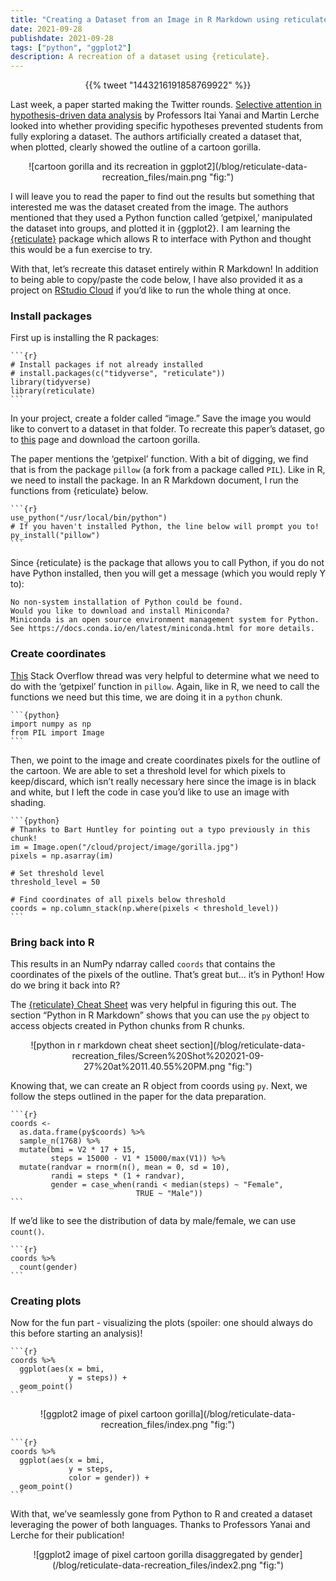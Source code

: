 ```yaml
---
title: "Creating a Dataset from an Image in R Markdown using reticulate"
date: 2021-09-28
publishdate: 2021-09-28
tags: ["python", "ggplot2"]
description: A recreation of a dataset using {reticulate}.
---
```


<center>
{{% tweet "1443216191858769922" %}}
</center>

Last week, a paper started making the Twitter rounds. [Selective attention in hypothesis-driven data analysis](https://www.biorxiv.org/content/10.1101/2020.07.30.228916v1.full.pdf) by Professors Itai Yanai and Martin Lerche looked into whether providing specific hypotheses prevented students from fully exploring a dataset. The authors artificially created a dataset that, when plotted, clearly showed the outline of a cartoon gorilla.

<center>
![cartoon gorilla and its recreation in ggplot2](/blog/reticulate-data-recreation_files/main.png "fig:")
</center>

I will leave you to read the paper to find out the results but something that interested me was the dataset created from the image. The authors mentioned that they used a Python function called ‘getpixel,’ manipulated the dataset into groups, and plotted it in {ggplot2}. I am learning the [{reticulate}](https://rstudio.github.io/reticulate/) package which allows R to interface with Python and thought this would be a fun exercise to try.

With that, let’s recreate this dataset entirely within R Markdown! In addition to being able to copy/paste the code below, I have also provided it as a project on [RStudio Cloud](https://rstudio.cloud/project/2949291) if you’d like to run the whole thing at once.

### Install packages

First up is installing the R packages:

    ```{r}
    # Install packages if not already installed
    # install.packages(c("tidyverse", "reticulate"))
    library(tidyverse)
    library(reticulate)
    ```

In your project, create a folder called “image.” Save the image you would like to convert to a dataset in that folder. To recreate this paper’s dataset, go to [this](https://classroomclipart.com/clipart-view/Clipart/Black_and_White_Clipart/Animals/gorilla-waving-cartoon-black-white-outline-clipart-914_jpg.htm) page and download the cartoon gorilla.

The paper mentions the ‘getpixel’ function. With a bit of digging, we find that is from the package `pillow` (a fork from a package called `PIL`). Like in R, we need to install the package. In an R Markdown document, I run the functions from {reticulate} below.

    ```{r}
    use_python("/usr/local/bin/python")
    # If you haven't installed Python, the line below will prompt you to!
    py_install("pillow")
    ```

Since {reticulate} is the package that allows you to call Python, if you do not have Python installed, then you will get a message (which you would reply Y to):

    No non-system installation of Python could be found.
    Would you like to download and install Miniconda?
    Miniconda is an open source environment management system for Python.
    See https://docs.conda.io/en/latest/miniconda.html for more details.

### Create coordinates

[This](https://stackoverflow.com/questions/58398300/find-all-coordinates-of-black-grey-pixels-in-image-using-python) Stack Overflow thread was very helpful to determine what we need to do with the ‘getpixel’ function in `pillow`. Again, like in R, we need to call the functions we need but this time, we are doing it in a `python` chunk.

    ```{python}
    import numpy as np
    from PIL import Image
    ```

Then, we point to the image and create coordinates pixels for the outline of the cartoon. We are able to set a threshold level for which pixels to keep/discard, which isn’t really necessary here since the image is in black and white, but I left the code in case you’d like to use an image with shading.

    ```{python}
    # Thanks to Bart Huntley for pointing out a typo previously in this chunk!
    im = Image.open("/cloud/project/image/gorilla.jpg")
    pixels = np.asarray(im)

    # Set threshold level
    threshold_level = 50

    # Find coordinates of all pixels below threshold
    coords = np.column_stack(np.where(pixels < threshold_level))
    ```

### Bring back into R

This results in an NumPy ndarray called `coords` that contains the coordinates of the pixels of the outline. That’s great but… it’s in Python! How do we bring it back into R?

The [{reticulate} Cheat Sheet](https://ugoproto.github.io/ugo_r_doc/pdf/reticulate.pdf) was very helpful in figuring this out. The section “Python in R Markdown” shows that you can use the `py` object to access objects created in Python chunks from R chunks.

<center>
![python in r markdown cheat sheet section](/blog/reticulate-data-recreation_files/Screen%20Shot%202021-09-27%20at%2011.40.55%20PM.png "fig:")
</center>

Knowing that, we can create an R object from coords using `py`. Next, we follow the steps outlined in the paper for the data preparation.

    ```{r}
    coords <-
      as.data.frame(py$coords) %>%
      sample_n(1768) %>%
      mutate(bmi = V2 * 17 + 15,
             steps = 15000 - V1 * 15000/max(V1)) %>%
      mutate(randvar = rnorm(n(), mean = 0, sd = 10),
             randi = steps * (1 + randvar),
             gender = case_when(randi < median(steps) ~ "Female",
                                TRUE ~ "Male"))
    ```

If we’d like to see the distribution of data by male/female, we can use `count()`.

    ```{r}
    coords %>%
      count(gender)
    ```

### Creating plots

Now for the fun part - visualizing the plots (spoiler: one should always do this before starting an analysis)!

    ```{r}
    coords %>%
      ggplot(aes(x = bmi,
                 y = steps)) +
      geom_point()
    ```

<center>
![ggplot2 image of pixel cartoon gorilla](/blog/reticulate-data-recreation_files/index.png "fig:")
</center>

    ```{r}
    coords %>%
      ggplot(aes(x = bmi,
                 y = steps,
                 color = gender)) +
      geom_point()
    ```

With that, we’ve seamlessly gone from Python to R and created a dataset leveraging the power of both languages. Thanks to Professors Yanai and Lerche for their publication!

<center>
![ggplot2 image of pixel cartoon gorilla disaggregated by gender](/blog/reticulate-data-recreation_files/index2.png "fig:")
</center>
